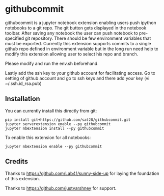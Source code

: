# githubcommit

githubcommit is a jupyter notebook extension enabling users push ipython notebooks to a git repo.
The git button gets displayed in the notebook toolbar. After saving any notebook
the user can push notebook to pre-specified git repository. There should be few
environment variables that must be exported. Currently this extension supports
commits to a single github repo defined in environment variable but in the long
run need help to modify this extension allowing user to select his repo and branch.

Please modify and run the env.sh beforehand.

Lastly add the ssh key to your github account for facilitating access. Go to setting of
github account and go to ssh keys and there add your key (vi ~/.ssh.id_rsa.pub)

## Installation

You can currently install this directly from git:

```
pip install git+https://github.com/sat28/githubcommit.git
jupyter serverextension enable --py githubcommit
jupyter nbextension install --py githubcommit
```

To enable this extension for all notebooks:

```
jupyter nbextension enable --py githubcommit
```

## Credits

Thanks to https://github.com/Lab41/sunny-side-up for laying the foundation of this extension.

Thanks to https://github.com/justvarshney for support.

